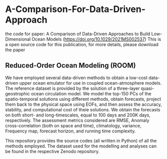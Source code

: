 # A-Comparison-For-Data-Driven-Approach
the code for paper: A Comparison of Data-Driven Approaches to Build Low- Dimensional Ocean Models (https://doi.org/10.1029/2021MS002537)
This is a open source code for this publication, for more details, please download the paper

## Reduced-Order Ocean Modeling (ROOM)
We have employed several data-driven methods to obtain a low-cost data-driven upper ocean emulator for use in coupled ocean-atmosphere models.
The reference dataset is provided by the solution of a three-layer quasi-geostrophic ocean circulation model.
We model the top-150 PCs of the spatio-temporal solutions using different methods, obtain forecasts, project them back to the physical space using EOFs, and then assess the accuracy, stability, and computational cost of theie solutions.
We obtain the forecasts on both short- and long-timescales, equal to 100 days and 200K days, respectively.
The assessment metrics considered are RMSE, Anomaly cross-correlation (both on space and time), climatology, variance, Frequency map, forecast horizon, and running time complexity.

This repository provides the source codes (all written in Python) of all the methods employed.
The dataset used for the modelling and analyses can be found in the respective Zenodo repository.
